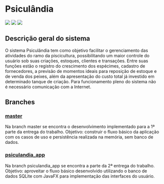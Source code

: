 # Psiculândia
<p>
  <img src="https://img.shields.io/static/v1?label=SDK&message=v11.0.2&color=<COLOR>&style=<STYLE>&logo=<LOGO>"/>
  <img src="https://img.shields.io/static/v1?label=JavaFX&message=v11&color=<COLOR>&style=<STYLE>&logo=<LOGO>"/>
   <img src="https://img.shields.io/static/v1?label=SQLite&message=v3.34.0&color=324ea8&style=<STYLE>&logo=<LOGO>"/>
</p>

## Descrição geral do sistema
  
O sistema Psiculândia tem como objetivo facilitar o gerenciamento das atividades do ramo da
piscicultura, possibilitando um maior controle do usuário sob suas criações, estoques, clientes e
transações.
Entre suas funções estão o registro do crescimento dos espécimes, cadastro de fornecedores, a
previsão de momentos ideais para reposição de estoque e de venda dos peixes, além da apresentação
do custo total já investido em determinado tanque de criação.
Para funcionamento pleno do sistema não é necessário comunicação com a Internet.

## Branches
### <a href="https://github.com/FelipeSD/Psiculandia">master</a>
Na branch master se encontra o desenvolvimento implementado para a 1ª parte da entrega do trabalho. Objetivo: construir o fluxo básico da aplicação com os casos de uso
e persistência realizada na memória, sem banco de dados.

### <a href="https://github.com/FelipeSD/Psiculandia/tree/psiculandia_app">psiculandia_app</a>
Na branch psiculandia_app se encontra a parte da 2ª entrega do trabalho. Objetivo: aproveitar o fluxo básico desenvolvido utilizando o banco de dados SQLite com JavaFX 
para implementação das interfaces do usuário.
